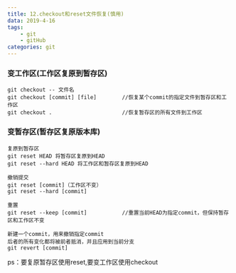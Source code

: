 ```yaml
---
title: 12.checkout和reset文件恢复(慎用)
data: 2019-4-16
tags:
    - git
    - gitHub
categories: git
---
```


### 变工作区(工作区复原到暂存区)
```
git checkout -- 文件名
git checkout [commit] [file]        //恢复某个commit的指定文件到暂存区和工作区
git checkout .                      //恢复暂存区的所有文件到工作区
```

### 变暂存区(暂存区复原版本库)
```
复原到暂存区
git reset HEAD 将暂存区复原到HEAD
git reset --hard HEAD 将工作区和暂存区复原到HEAD

撤销提交
git reset [commit]（工作区不变）
git reset --hard [commit]

重置
git reset --keep [commit]           //重置当前HEAD为指定commit，但保持暂存区和工作区不变

新建一个commit，用来撤销指定commit
后者的所有变化都将被前者抵消，并且应用到当前分支
git revert [commit]
```

ps：要复原暂存区使用reset,要变工作区使用checkout

